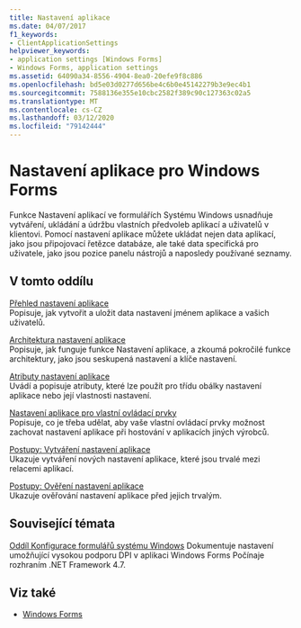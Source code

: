 ```yaml
---
title: Nastavení aplikace
ms.date: 04/07/2017
f1_keywords:
- ClientApplicationSettings
helpviewer_keywords:
- application settings [Windows Forms]
- Windows Forms, application settings
ms.assetid: 64090a34-8556-4904-8ea0-20efe9f8c886
ms.openlocfilehash: bd5e03d0277d656be4c6b0e45142279b3e9ec4b1
ms.sourcegitcommit: 7588136e355e10cbc2582f389c90c127363c02a5
ms.translationtype: MT
ms.contentlocale: cs-CZ
ms.lasthandoff: 03/12/2020
ms.locfileid: "79142444"
---
```

# <a name="application-settings-for-windows-forms"></a>Nastavení aplikace pro Windows Forms
Funkce Nastavení aplikací ve formulářích Systému Windows usnadňuje vytváření, ukládání a údržbu vlastních předvoleb aplikací a uživatelů v klientovi. Pomocí nastavení aplikace můžete ukládat nejen data aplikací, jako jsou připojovací řetězce databáze, ale také data specifická pro uživatele, jako jsou pozice panelu nástrojů a naposledy používané seznamy.  
  
## <a name="in-this-section"></a>V tomto oddílu  
 [Přehled nastavení aplikace](application-settings-overview.md)  
 Popisuje, jak vytvořit a uložit data nastavení jménem aplikace a vašich uživatelů.  
  
 [Architektura nastavení aplikace](application-settings-architecture.md)  
 Popisuje, jak funguje funkce Nastavení aplikace, a zkoumá pokročilé funkce architektury, jako jsou seskupená nastavení a klíče nastavení.  
  
 [Atributy nastavení aplikace](application-settings-attributes.md)  
 Uvádí a popisuje atributy, které lze použít pro třídu obálky nastavení aplikace nebo její vlastnosti nastavení.  
  
 [Nastavení aplikace pro vlastní ovládací prvky](application-settings-for-custom-controls.md)  
 Popisuje, co je třeba udělat, aby vaše vlastní ovládací prvky možnost zachovat nastavení aplikace při hostování v aplikacích jiných výrobců.  
  
 [Postupy: Vytváření nastavení aplikace](how-to-create-application-settings.md)  
 Ukazuje vytváření nových nastavení aplikace, které jsou trvalé mezi relacemi aplikací.  
  
 [Postupy: Ověření nastavení aplikace](how-to-validate-application-settings.md)  
 Ukazuje ověřování nastavení aplikace před jejich trvalým.  
  
## <a name="related-topics"></a>Související témata

[Oddíl Konfigurace formulářů systému Windows](../../configure-apps/file-schema/winforms/index.md) Dokumentuje nastavení umožňující vysokou podporu DPI v aplikaci Windows Forms Počínaje rozhraním .NET Framework 4.7.

## <a name="see-also"></a>Viz také

- [Windows Forms](../index.md)
